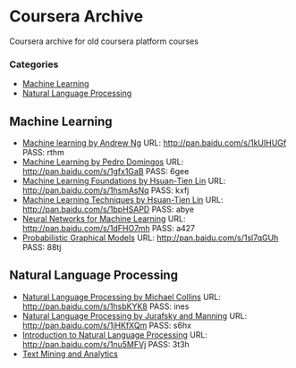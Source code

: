 Coursera Archive
=======

Coursera archive for old coursera platform courses
### Categories

* [Machine Learning](#ml)
* [Natural Language Processing](#nlp)

## Machine Learning
* [Machine learning by Andrew Ng](https://www.coursera.org/learn/machine-learning) URL: http://pan.baidu.com/s/1kUIHUGf PASS: rthm
* [Machine Learning by Pedro Domingos](https://www.coursera.org/course/machlearning) URL: http://pan.baidu.com/s/1gfx1GaB PASS: 6gee
* [Machine Learning Foundations by Hsuan-Tien Lin](https://www.coursera.org/course/ntumlone) URL: http://pan.baidu.com/s/1hsmAsNq PASS: kxfj
* [Machine Learning Techniques by Hsuan-Tien Lin](https://www.coursera.org/course/ntumltwo) URL: http://pan.baidu.com/s/1bpHSAPD PASS: abye
* [Neural Networks for Machine Learning](https://www.coursera.org/course/neuralnets) URL: http://pan.baidu.com/s/1dFHO7mh PASS: a427
* [Probabilistic Graphical Models](https://www.coursera.org/course/pgm) URL: http://pan.baidu.com/s/1sl7qGUh PASS: 88tj

## Natural Language Processing
* [Natural Language Processing by Michael Collins](https://www.coursera.org/course/nlangp) URL: http://pan.baidu.com/s/1hsbKYK8 PASS: ines
* [Natural Language Processing by Jurafsky and Manning](https://www.coursera.org/course/nlp) URL: http://pan.baidu.com/s/1jHKfXQm PASS: s6hx
* [Introduction to Natural Language Processing](https://www.coursera.org/course/nlpintro) URL: http://pan.baidu.com/s/1nu5MFVj PASS: 3t3h
* [Text Mining and Analytics](https://www.coursera.org/learn/text-mining)
